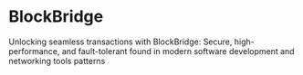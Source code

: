 # BlockBridge
Unlocking seamless transactions with BlockBridge: Secure, high-performance, and fault-tolerant found in modern software development and networking tools patterns
